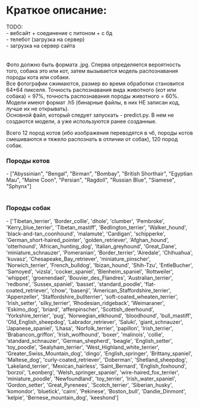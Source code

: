 <h1>Краткое описание:</h1>
TODO:</br>
- вебсайт + соединение с питоном + с бд</br>
- телебот (загрузка на сервер)</br>
- загрузка на сервер сайта</br>
</br></br>
Фото должно быть формата .jpg. Сперва определяется вероятность того, собака это или кот, затем вызывается модель распознавания породы
кота или собаки.</br>
Все фотографии сжимаются, размер во время обработки становится 64*64 пикселя. Точность распознавания вида животного (кот или собака) = 97%,
точность распознавания породы животного = 60%.</br>
Модели имеют формат .h5 (бинарные файлы, в них НЕ записан код, лучше их не открывать). </br>
Основной файл, который следует запускать - predict.py. В нем не создаются модели, а уже используются ранее созданные. 

Всего 12 пород котов (ибо изображения переводятся в чб, породы котов смешиваются и тяжело распознать в отличии от собак), 120 пород собак.


<h3>Породы котов</h3>- ["Abyssinian", "Bengal", "Birman", "Bombay", "British Shorthair", "Egyptian Mau", "Maine Coon", "Persian", "Ragdoll", "Russian Blue", "Siamese", "Sphynx"] </br></br>
<h3>Породы собак</h3>-  ['Tibetan_terrier', 'Border_collie', 'dhole', 'clumber', 'Pembroke', 'Kerry_blue_terrier', 'Tibetan_mastiff', 'Bedlington_terrier', 'Walker_hound', 'black-and-tan_coonhound', 'malamute', 'Cardigan', 'schipperke', 'German_short-haired_pointer', 'golden_retriever', 'Afghan_hound', 'otterhound', 'African_hunting_dog', 'Italian_greyhound', 'Great_Dane', 'miniature_schnauzer', 'Pomeranian', 'Border_terrier', 'Airedale', 'Chihuahua', 'kuvasz', 'Chesapeake_Bay_retriever', 'miniature_pinscher', 'Norwich_terrier', 'French_bulldog', 'Ibizan_hound', 'Shih-Tzu', 'EntleBucher', 'Samoyed', 'vizsla', 'cocker_spaniel', 'Blenheim_spaniel', 'Rottweiler', 'whippet', 'groenendael', 'Bouvier_des_Flandres', 'Australian_terrier', 'redbone', 'Sussex_spaniel', 'basset', 'standard_poodle', 'flat-coated_retriever', 'chow', 'basenji', 'American_Staffordshire_terrier', 'Appenzeller', 'Staffordshire_bullterrier', 'soft-coated_wheaten_terrier', 'Irish_setter', 'silky_terrier', 'Rhodesian_ridgeback', 'Weimaraner', 'Eskimo_dog', 'briard', 'affenpinscher', 'Scottish_deerhound', 'Yorkshire_terrier', 'pug', 'Norwegian_elkhound', 'bloodhound', 'bull_mastiff', 'Old_English_sheepdog', 'Labrador_retriever', 'Saluki', 'giant_schnauzer', 'Japanese_spaniel', 'Lhasa', 'Norfolk_terrier', 'papillon', 'Irish_terrier', 'Brabancon_griffon', 'Irish_wolfhound', 'boxer', 'malinois', 'collie', 'standard_schnauzer', 'German_shepherd', 'beagle', 'English_setter', 'toy_poodle', 'Sealyham_terrier', 'West_Highland_white_terrier', 'Greater_Swiss_Mountain_dog', 'dingo', 'English_springer', 'Brittany_spaniel', 'Maltese_dog', 'curly-coated_retriever', 'Doberman', 'Shetland_sheepdog', 'Lakeland_terrier', 'Mexican_hairless', 'Saint_Bernard', 'English_foxhound', 'borzoi', 'Leonberg', 'Welsh_springer_spaniel', 'wire-haired_fox_terrier', 'miniature_poodle', 'Newfoundland', 'toy_terrier', 'Irish_water_spaniel', 'Gordon_setter', 'Great_Pyrenees', 'Scotch_terrier', 'Siberian_husky', 'komondor', 'bluetick', 'cairn', 'Pekinese', 'Boston_bull', 'Dandie_Dinmont', 'kelpie', 'Bernese_mountain_dog', 'keeshond'] 


